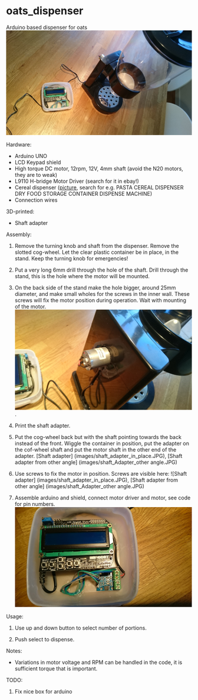 # oats_dispenser
Arduino based dispenser for oats
![Assembly](images/full_assembly.JPG)

Hardware:
* Arduino UNO
* LCD Keypad shield
* High torque DC motor, 12rpm, 12V, 4mm shaft (avoid the N20 motors, they are to weak)
* L9110 H-bridge Motor Driver (search for it in ebay!)
* Cereal dispenser ([picture](images/dispenser.jpg), search for e.g. PASTA CEREAL DISPENSER DRY FOOD STORAGE CONTAINER DISPENSE MACHINE)
* Connection wires

3D-printed:
* Shaft adapter

Assembly:

1. Remove the turning knob and shaft from the dispenser. Remove the slotted cog-wheel. Let the clear plastic container be in place, in the stand. Keep the turning knob for emergencies!

2. Put a very long 6mm drill through the hole of the shaft. Drill through the stand, this is the hole where the motor will be mounted.

3. On the back side of the stand make the hole bigger, around 25mm diameter, and make small wholes for the screws in the inner wall. These screws will fix the motor position during operation. Wait with mounting of the motor. ![Motor from back of stand](images/motor_back_of_stand.JPG).

4. Print the shaft adapter.

5. Put the cog-wheel back but with the shaft pointing towards the back instead of the front. Wiggle the container in position, put the adapter on the cof-wheel shaft and put the motor shaft in the other end of the adapter.  [Shaft adapter] (images/shaft_adapter_in_place.JPG), [Shaft adapter from other angle] (images/shaft_Adapter_other angle.JPG)

6. Use screws to fix the motor in position. Screws are visible here: ![Shaft adapter] (images/shaft_adapter_in_place.JPG), [Shaft adapter from other angle] (images/shaft_Adapter_other angle.JPG)

7. Assemble arduino and shield, connect motor driver and motor, see code for pin numbers. ![Arduino and shield](images/arduino+shield+driver.JPG)

Usage:

1. Use up and down button to select number of portions.

2. Push select to dispense. 

Notes:
* Variations in motor voltage and RPM can be handled in the code, it is sufficient torque that is important.

TODO:

1. Fix nice box for arduino
